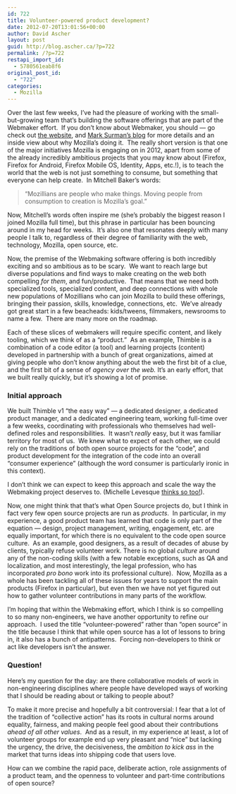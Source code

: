 ```yaml
---
id: 722
title: Volunteer-powered product development?
date: 2012-07-20T13:01:56+00:00
author: David Ascher
layout: post
guid: http://blog.ascher.ca/?p=722
permalink: /?p=722
restapi_import_id:
  - 5780561eab8f6
original_post_id:
  - "722"
categories:
  - Mozilla
---
```

Over the last few weeks, I&#8217;ve had the pleasure of working with the small-but-growing team that&#8217;s building the software offerings that are part of the Webmaker effort.  If you don&#8217;t know about Webmaker, you should &#8212; go check out [the website](http://webmaker.org), and [Mark Surman&#8217;s blog](http://commonspace.wordpress.com/) for more details and an inside view about why Mozilla&#8217;s doing it.  The really short version is that one of the major initiatives Mozilla is engaging on in 2012, apart from some of the already incredibly ambitious projects that you may know about (Firefox, Firefox for Android, Firefox Mobile OS, Identity, Apps, etc.!), is to teach the world that the web is not just something to consume, but something that everyone can help create.  In Mitchell Baker&#8217;s words:

> &#8220;Mozillians are people who make things. Moving people from consumption to creation is Mozilla&#8217;s goal.&#8221;

Now, Mitchell&#8217;s words often inspire me (she&#8217;s probably the biggest reason I joined Mozilla full time), but this phrase in particular has been bouncing around in my head for weeks.  It&#8217;s also one that resonates deeply with many people I talk to, regardless of their degree of familiarity with the web, technology, Mozilla, open source, etc.

Now, the premise of the Webmaking software offering is both incredibly exciting and so ambitious as to be scary.  We want to reach large but diverse populations and find ways to make creating on the web both compelling _for them_, and fun/productive.  That means that we need both specialized tools, specialized content, and deep connections with whole new populations of Mozillians who can join Mozilla to build these offerings, bringing their passion, skills, knowledge, connections, etc.  We&#8217;ve already got great start in a few beacheads: kids/tweens, filmmakers, newsrooms to name a few.  There are many more on the roadmap.

Each of these slices of webmakers will require specific content, and likely tooling, which we think of as a &#8220;product.&#8221;  As an example, Thimble is a combination of a code editor (a tool) and learning projects (content) developed in partnership with a bunch of great organizations, aimed at giving people who don&#8217;t know anything about the web the first bit of a clue, and the first bit of a sense of _agency over the web._ It&#8217;s an early effort, that we built really quickly, but it&#8217;s showing a lot of promise.

### Initial approach

We built Thimble v1 &#8220;the easy way&#8221; &#8212; a dedicated designer, a dedicated product manager, and a dedicated engineering team, working full-time over a few weeks, coordinating with professionals who themselves had well-defined roles and responsibilities.  It wasn&#8217;t _really_ easy, but it was familiar territory for most of us.  We knew what to expect of each other, we could rely on the traditions of both open source projects for the &#8220;code&#8221;, and product development for the integration of the code into an overall &#8220;consumer experience&#8221; (although the word consumer is particularly ironic in this context).  

I don&#8217;t think we can expect to keep this approach and scale the way the Webmaking project deserves to. (Michelle Levesque [thinks so too!](http://rwxweb.wordpress.com/2012/07/03/teach-a-man-to-teach-fishing/)).

Now, one might think that that&#8217;s what Open Source projects do, but I think in fact very few open source projects are run as _products_.  In particular, in my experience, a good product team has learned that code is only part of the equation &#8212; design, project management, writing, engagement, etc. are equally important, for which there is no equivalent to the code open source culture.  As an example, good designers, as a result of decades of abuse by clients, typically refuse volunteer work. There is no global _culture_ around any of the non-coding skills (with a few notable exceptions, such as QA and localization, and most interestingly, the legal profession, who has incorporated _pro bono_ work into its professional culture).  Now, Mozilla as a whole has been tackling all of these issues for years to support the main products (Firefox in particular), but even then we have not yet figured out how to gather volunteer contributions in many parts of the workflow.

I&#8217;m hoping that within the Webmaking effort, which I think is so compelling to so many non-engineers, we have another opportunity to refine our approach.  I used the title &#8220;volunteer-powered&#8221; rather than &#8220;open source&#8221; in the title because I think that while open source has a lot of lessons to bring in, it also has a bunch of antipatterns.  Forcing non-developers to think or act like developers isn&#8217;t the answer.

### Question!

Here&#8217;s my question for the day: are there collaborative models of work in non-engineering disciplines where people have developed ways of working that I should be reading about or talking to people about?  

To make it more precise and hopefully a bit controversial: I fear that a lot of the tradition of &#8220;collective action&#8221; has its roots in cultural norms around equality, fairness, and making people feel good about their contributions _ahead of all other values_.  And as a result, in my experience at least, a lot of volunteer groups for example end up very pleasant and &#8220;nice&#8221; but lacking the urgency, the drive, the decisiveness, the _ambition to kick ass_ in the market that turns ideas into shipping code that users love.

How can we combine the rapid pace, deliberate action, role assignments of a product team, and the openness to volunteer and part-time contributions of open source?